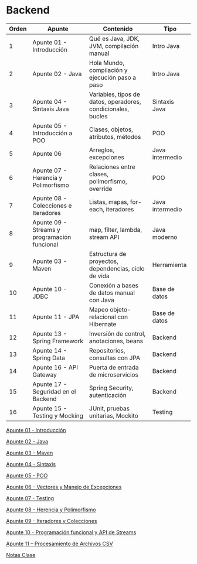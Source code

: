 # Backend

| Orden | Apunte | Contenido | Tipo |
| --- | --- | --- | --- |
| 1 | Apunte 01 - Introducción | Qué es Java, JDK, JVM, compilación manual | Intro Java |
| 2 | Apunte 02 - Java | Hola Mundo, compilación y ejecución paso a paso | Intro Java |
| 3 | Apunte 04 - Sintaxis Java | Variables, tipos de datos, operadores, condicionales, bucles | Sintaxis Java |
| 4 | Apunte 05 - Introducción a POO | Clases, objetos, atributos, métodos | POO |
| 5 | Apunte 06 | Arreglos, excepciones | Java intermedio |
| 6 | Apunte 07 - Herencia y Polimorfismo | Relaciones entre clases, polimorfismo, override | POO |
| 7 | Apunte 08 - Colecciones e Iteradores | Listas, mapas, for-each, iteradores | Java intermedio |
| 8 | Apunte 09 - Streams y programación funcional | map, filter, lambda, stream API | Java moderno |
| 9 | Apunte 03 - Maven | Estructura de proyectos, dependencias, ciclo de vida | Herramienta |
| 10 | Apunte 10 - JDBC | Conexión a bases de datos manual con Java | Base de datos |
| 11 | Apunte 11 - JPA | Mapeo objeto-relacional con Hibernate | Base de datos |
| 12 | Apunte 13 - Spring Framework | Inversión de control, anotaciones, beans | Backend |
| 13 | Apunte 14 - Spring Data | Repositorios, consultas con JPA | Backend |
| 14 | Apunte 16 - API Gateway | Puerta de entrada de microservicios | Backend |
| 15 | Apunte 17 - Seguridad en el Backend | Spring Security, autenticación | Backend |
| 16 | Apunte 15 - Testing y Mocking | JUnit, pruebas unitarias, Mockito | Testing |

[Apunte 01 - Introducción](Backend%2022db0f9d9c89806f9e43f6f4f4b76d71/Apunte%2001%20-%20Introducci%C3%B3n%2022db0f9d9c898089b58bc1c942e4cc52.md)

[Apunte 02 - Java](Backend%2022db0f9d9c89806f9e43f6f4f4b76d71/Apunte%2002%20-%20Java%2022db0f9d9c89807f8ec8c1d810ffd8ca.md)

[Apunte 03 - Maven](Backend%2022db0f9d9c89806f9e43f6f4f4b76d71/Apunte%2003%20-%20Maven%2024db0f9d9c8980988e23fe5a0980a739.md)

[Apunte 04 - Sintaxis](Backend%2022db0f9d9c89806f9e43f6f4f4b76d71/Apunte%2004%20-%20Sintaxis%2022eb0f9d9c8980e89bd2f982642069dc.md)

[Apunte 05 - POO](Backend%2022db0f9d9c89806f9e43f6f4f4b76d71/Apunte%2005%20-%20POO%2025ab0f9d9c89807a8e16e598196633fd.md)

[Apunte 06 - Vectores y Manejo de Excepciones](Backend%2022db0f9d9c89806f9e43f6f4f4b76d71/Apunte%2006%20-%20Vectores%20y%20Manejo%20de%20Excepciones%2025ab0f9d9c89803f8d30edbb407952a1.md)

[Apunte 07 - Testing](Backend%2022db0f9d9c89806f9e43f6f4f4b76d71/Apunte%2007%20-%20Testing%2025ab0f9d9c898003b22afe6452cf2c69.md)

[ Apunte 08 - Herencia y Polimorfismo](Backend%2022db0f9d9c89806f9e43f6f4f4b76d71/Apunte%2008%20-%20Herencia%20y%20Polimorfismo%2025bb0f9d9c898054a85fcef6c2746c16.md)

[ Apunte 09 - Iteradores y Colecciones](Backend%2022db0f9d9c89806f9e43f6f4f4b76d71/Apunte%2009%20-%20Iteradores%20y%20Colecciones%2025bb0f9d9c8980148573c26e8fd3225b.md)

[Apunte 10 - Programación funcional y API de Streams](Backend%2022db0f9d9c89806f9e43f6f4f4b76d71/Apunte%2010%20-%20Programaci%C3%B3n%20funcional%20y%20API%20de%20Stream%20261b0f9d9c8980e88bdcef1bbb0df4c9.md)

[ Apunte 11 – Procesamiento de Archivos CSV](Backend%2022db0f9d9c89806f9e43f6f4f4b76d71/Apunte%2011%20%E2%80%93%20Procesamiento%20de%20Archivos%20CSV%20261b0f9d9c8980e7b211e86f3004b841.md)

[Notas Clase](Backend%2022db0f9d9c89806f9e43f6f4f4b76d71/Notas%20Clase%2025cb0f9d9c8980d39041d2056935e51c.md)